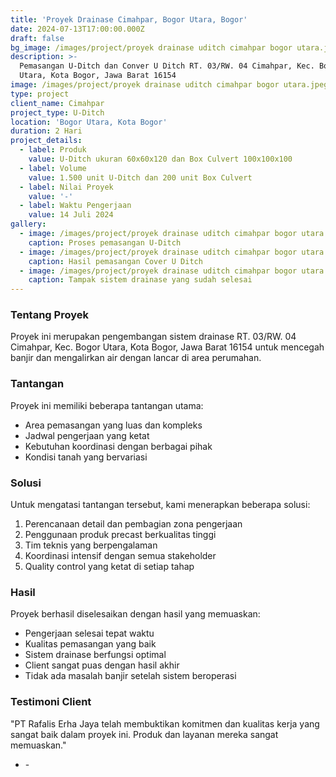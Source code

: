 ```yaml
---
title: 'Proyek Drainase Cimahpar, Bogor Utara, Bogor'
date: 2024-07-13T17:00:00.000Z
draft: false
bg_image: /images/project/proyek drainase uditch cimahpar bogor utara.jpeg
description: >-
  Pemasangan U-Ditch dan Conver U Ditch RT. 03/RW. 04 Cimahpar, Kec. Bogor
  Utara, Kota Bogor, Jawa Barat 16154
image: /images/project/proyek drainase uditch cimahpar bogor utara.jpeg
type: project
client_name: Cimahpar
project_type: U-Ditch
location: 'Bogor Utara, Kota Bogor'
duration: 2 Hari
project_details:
  - label: Produk
    value: U-Ditch ukuran 60x60x120 dan Box Culvert 100x100x100
  - label: Volume
    value: 1.500 unit U-Ditch dan 200 unit Box Culvert
  - label: Nilai Proyek
    value: '-'
  - label: Waktu Pengerjaan
    value: 14 Juli 2024
gallery:
  - image: /images/project/proyek drainase uditch cimahpar bogor utara.jpeg
    caption: Proses pemasangan U-Ditch
  - image: /images/project/proyek drainase uditch cimahpar bogor utara.jpeg
    caption: Hasil pemasangan Cover U Ditch
  - image: /images/project/proyek drainase uditch cimahpar bogor utara.jpeg
    caption: Tampak sistem drainase yang sudah selesai
---
```


### Tentang Proyek

Proyek ini merupakan pengembangan sistem drainase RT. 03/RW. 04 Cimahpar, Kec. Bogor Utara, Kota Bogor, Jawa Barat 16154 untuk mencegah banjir dan mengalirkan air dengan lancar di area perumahan.

### Tantangan

Proyek ini memiliki beberapa tantangan utama:

* Area pemasangan yang luas dan kompleks
* Jadwal pengerjaan yang ketat
* Kebutuhan koordinasi dengan berbagai pihak
* Kondisi tanah yang bervariasi

### Solusi

Untuk mengatasi tantangan tersebut, kami menerapkan beberapa solusi:

1. Perencanaan detail dan pembagian zona pengerjaan
2. Penggunaan produk precast berkualitas tinggi
3. Tim teknis yang berpengalaman
4. Koordinasi intensif dengan semua stakeholder
5. Quality control yang ketat di setiap tahap

### Hasil

Proyek berhasil diselesaikan dengan hasil yang memuaskan:

* Pengerjaan selesai tepat waktu
* Kualitas pemasangan yang baik
* Sistem drainase berfungsi optimal
* Client sangat puas dengan hasil akhir
* Tidak ada masalah banjir setelah sistem beroperasi

### Testimoni Client

"PT Rafalis Erha Jaya telah membuktikan komitmen dan kualitas kerja yang sangat baik dalam proyek ini. Produk dan layanan mereka sangat memuaskan."

* \-
